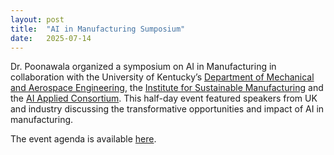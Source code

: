 ```yaml
---
layout: post
title:  "AI in Manufacturing Sumposium"
date:   2025-07-14
---
```


Dr. Poonawala organized a symposium on AI in Manufacturing in collaboration with the University of Kentucky’s [Department of Mechanical and Aerospace Engineering](https://engr.uky.edu/academics/departments/mae), the [Institute for Sustainable Manufacturing](https://engr.uky.edu/research/centers-institutes-and-consortia/ism) and the [AI Applied Consortium](https://aaiconsortium.org/). This half-day event featured speakers from UK and industry discussing the transformative opportunities and impact of AI in manufacturing. 

The event agenda is available [here](https://aaiconsortium.org/event/ai-in-manufacturing-symposium/#post-1123). 
